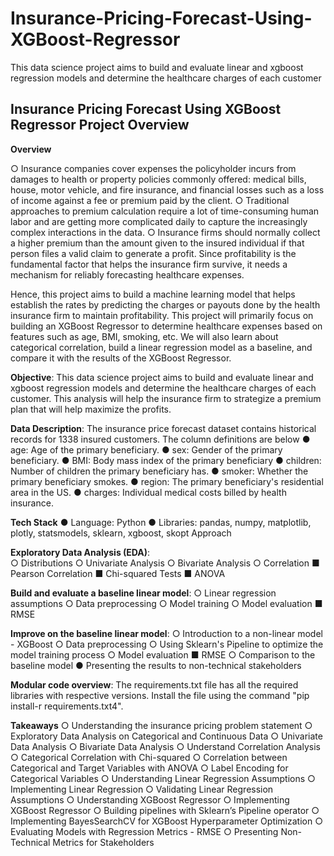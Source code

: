 # Insurance-Pricing-Forecast-Using-XGBoost-Regressor
This data science project aims to build and evaluate linear and xgboost regression models and determine the healthcare charges of each customer


## Insurance Pricing Forecast Using XGBoost Regressor Project Overview 
**Overview**

○ Insurance companies cover expenses the policyholder incurs from damages to health or property policies commonly offered: medical bills, house, motor vehicle, and fire 
   insurance, and financial losses such as a loss of income against a fee or premium paid by the client. 
○ Traditional approaches to premium calculation require a lot of time-consuming human labor and are getting more complicated daily to capture the increasingly complex 
   interactions in the data. 
○ Insurance firms should normally collect a higher premium than the amount given to the insured individual if that person files a valid claim to generate a profit. Since 
   profitability is the fundamental factor that helps the insurance firm survive, it needs a mechanism for reliably forecasting healthcare expenses. 

Hence, this project aims to build a machine learning model that helps establish the rates by predicting the charges or payouts done by the health insurance firm to maintain profitability. This project will primarily focus on building an XGBoost Regressor to determine healthcare expenses based on features such as age, BMI, smoking, etc. 
We will also learn about categorical correlation, build a linear regression model as a baseline, and compare it with the results of the XGBoost Regressor. 


**Objective**: This data science project aims to build and evaluate linear and xgboost regression models and determine the healthcare charges of each customer. This analysis will help the insurance firm to strategize a premium plan that will help maximize the profits. 

**Data Description**: The insurance price forecast dataset contains historical records for 1338 insured customers. 
The column definitions are below 
● age: Age of the primary beneficiary. 
● sex: Gender of the primary beneficiary. 
● BMI: Body mass index of the primary beneficiary 
● children: Number of children the primary beneficiary has. 
● smoker: Whether the primary beneficiary smokes. 
● region: The primary beneficiary's residential area in the US.
● charges: Individual medical costs billed by health insurance.

**Tech Stack** 
● Language: Python 
● Libraries: pandas, numpy, matplotlib, plotly, statsmodels, sklearn, xgboost, skopt Approach

**Exploratory Data Analysis (EDA)**:  
○ Distributions 
○ Univariate Analysis 
○ Bivariate Analysis 
○ Correlation 
       ■ Pearson Correlation 
       ■ Chi-squared Tests 
       ■ ANOVA 
       
**Build and evaluate a baseline linear model**: 
 ○ Linear regression assumptions 
 ○ Data preprocessing 
 ○ Model training 
 ○ Model evaluation 
        ■ RMSE 
        
**Improve on the baseline linear model**:
○ Introduction to a non-linear model - XGBoost ○ Data preprocessing 
○ Using Sklearn's Pipeline to optimize the model training process 
○ Model evaluation 
        ■ RMSE 
○ Comparison to the baseline model 
● Presenting the results to non-technical stakeholders

**Modular code overview**: 
The requirements.txt file has all the required libraries with respective versions.
Install the file using the command "pip install-r requirements.txt4". 

**Takeaways** 
○ Understanding the insurance pricing problem statement 
○ Exploratory Data Analysis on Categorical and Continuous Data 
○ Univariate Data Analysis 
○ Bivariate Data Analysis 
○ Understand Correlation Analysis 
○ Categorical Correlation with Chi-squared 
○ Correlation between Categorical and Target Variables with ANOVA 
○ Label Encoding for Categorical Variables 
○ Understanding Linear Regression Assumptions 
○ Implementing Linear Regression 
○ Validating Linear Regression Assumptions 
○ Understanding XGBoost Regressor 
○ Implementing XGBoost Regressor 
○ Building pipelines with Sklearn’s Pipeline operator 
○ Implementing BayesSearchCV for XGBoost Hyperparameter Optimization 
○ Evaluating Models with Regression Metrics - RMSE 
○ Presenting Non-Technical Metrics for Stakeholders
 
